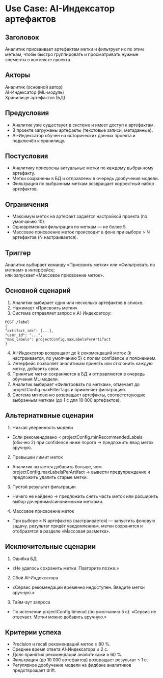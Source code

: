 # Use Case: AI-Индексатор артефактов

## Заголовок
Аналитик присваивает артефактам метки и фильтрует их по этим меткам, чтобы быстро группировать и просматривать нужные элементы в контексте проекта.

## Акторы  
Аналитик (основной автор)  
AI-Индексатор (ML-модуль)  
Хранилище артефактов (БД)

## Предусловия  
- Аналитик уже существует в системе и имеет доступ к артефактам.  
- В проекте загружены артефакты (текстовые записи, метаданные).  
- AI-Индексатор обучен на исторических данных проекта и подключён к хранилищу.

## Постусловия  
- Аналитику присвоены актуальные метки по каждому выбранному артефакту.  
- Метки сохранены в БД и отправлены в очередь дообучения модели.  
- Фильтрация по выбранным меткам возвращает корректный набор артефактов.

## Ограничения  
- Максимум меток на артефакт задаётся настройкой проекта (по умолчанию 10).  
- Одновременная фильтрация по меткам — не более 5.  
- Массовое присвоение меток происходит в фоне при выборе > N артефактов (N настраивается).

## Триггер  
Аналитик выбирает команду «Присвоить метки» или «Фильтровать по меткам» в интерфейсе;  
или запускает «Массовое присвоение меток».

## Основной сценарий  
1. Аналитик выбирает один или несколько артефактов в списке.  
2. Нажимает «Присвоить метки».  
3. Система отправляет запрос к AI-Индексатору:
```
POST /label
{
"artifact_ids": [...],
"user_id": "...",
"max_labels": projectConfig.maxLabelsPerArtifact
}
```
4. AI-Индексатор возвращает до k рекомендаций меток (k настраивается, по умолчанию 5) с полем confidence и пояснением.  
5. Интерфейс позволяет аналитикам принять или отклонить каждую метку, добавить свои.  
6. Принятые метки сохраняются в БД и отправляются в очередь обучения ML-модели.  
7. Аналитик выбирает «Фильтровать по меткам», отмечает до projectConfig.maxFilterTags и применяет фильтрацию.  
8. Система мгновенно возвращает артефакты, соответствующие выбранным меткам (до 1 с для 10 000 артефактов).

## Альтернативные сценарии  
1. Низкая уверенность модели  
- Если рекомендовано < projectConfig.minRecommendedLabels (обычно 2) при confidence ниже порога → предложить ввод меток вручную.  
2. Превышен лимит меток  
- Аналитик пытается добавить больше, чем projectConfig.maxLabelsPerArtifact → вывести предупреждение и предложить удалить старые метки.  
3. Пустой результат фильтрации  
- Ничего не найдено → предложить снять часть меток или расширить выбор дочерними/синонимными метками.  
4. Массовое присвоение меток  
- При выборе ≥ N артефактов (настраивается) — запустить фоновую задачу, результат придёт уведомлением, метки сохранятся и отобразятся в разделе «Массовая разметка».

## Исключительные сценарии  
1. Ошибка БД  
- «Не удалось сохранить метки. Повторите позже.»  
2. Сбой AI-Индексатора  
- «Сервис рекомендаций временно недоступен. Введите метки вручную.»  
3. Тайм-аут запроса  
- По истечении projectConfig.timeout (по умолчанию 5 с): «Сервис не отвечает. Метки можно добавить вручную.»

## Критерии успеха  
- Precision и recall рекомендаций меток ≥ 80 %.  
- Среднее время ответа AI-Индексатора ≤ 2 с.  
- Доля принятия рекомендаций аналитиками ≥ 60 %.  
- Фильтрация (до 10 000 артефактов) возвращает результат ≤ 1 с.  
- Регулярное дообучение модели на фидбэке аналитиков предотвращает drift.
